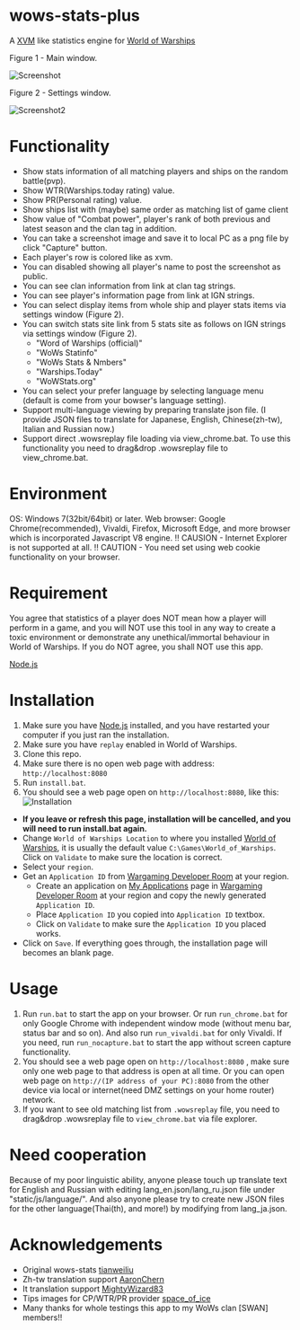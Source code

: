 # wows-stats-plus
A [XVM](http://www.modxvm.com/en/) like statistics engine for [World of Warships](http://worldofwarships.com/)


Figure 1 - Main window.

![Screenshot](https://i.imgur.com/b3CKQSO.png?1)


Figure 2 - Settings window.

![Screenshot2](https://i.imgur.com/fiPjqXI.png?1)

# Functionality
- Show stats information of all matching players and ships on the random battle(pvp).
- Show WTR(Warships.today rating) value.
- Show PR(Personal rating) value.
- Show ships list with (maybe) same order as matching list of game client
- Show value of "Combat power", player's rank of both previous and latest season and the clan tag in addition. 
- You can take a screenshot image and save it to local PC as a png file by click "Capture" button.
- Each player's row is colored like as xvm.
- You can disabled showing all player's name to post the screenshot as public.
- You can see clan information from link at clan tag strings.
- You can see player's information page from link at IGN strings.
- You can select display items from whole ship and player stats items via settings window (Figure 2).
- You can switch stats site link from 5 stats site as follows on IGN strings via settings window (Figure 2).
    * "Word of Warships (official)"
    * "WoWs Statinfo"
    * "WoWs Stats & Nmbers"
    * "Warships.Today"
    * "WoWStats.org"
- You can select your prefer language by selecting language menu (default is come from your bowser's language setting).
- Support multi-language viewing by preparing translate json file.
    (I provide JSON files to translate for Japanese, English, Chinese(zh-tw), Italian and Russian now.)
- Support direct .wowsreplay file loading via view_chrome.bat. To use this functionality you need to drag&drop .wowsreplay file to view_chrome.bat.

# Environment
OS: Windows 7(32bit/64bit) or later.
Web browser: Google Chrome(recommended), Vivaldi, Firefox, Microsoft Edge, and more browser which is incorporated Javascript V8 engine.
    !! CAUSION - Internet Explorer is not supported at all.
    !! CAUTION - You need set using web cookie functionality on your browser.

# Requirement
You agree that statistics of a player does NOT mean how a player will perform in a game, and you will NOT use this tool in any way to create a toxic environment or demonstrate any unethical/immortal behaviour in World of Warships.
If you do NOT agree, you shall NOT use this app.

[Node.js](https://nodejs.org/en/)

# Installation
1. Make sure you have [Node.js](https://nodejs.org/en/) installed, and you have restarted your computer if you just ran the installation.
2. Make sure you have `replay` enabled in World of Warships.
3. Clone this repo.
4. Make sure there is no open web page with address: `http://localhost:8080` 
5. Run `install.bat`.
6. You should see a web page open on `http://localhost:8080`, like this:
![Installation](http://i.imgur.com/0Z2byWH.png)
  * **If you leave or refresh this page, installation will be cancelled, and you will need to run install.bat again.**
  * Change `World of Warships Location` to where you installed [World of Warships](http://worldofwarships.com/), it is usually the default value `C:\Games\World_of_Warships`. Click on `Validate` to make sure the location is correct.
  * Select your `region`.
  * Get an `Application ID` from [Wargaming Developer Room](http://na.wargaming.net/developers/) at your region.
    * Create an application on [My Applications](https://na.wargaming.net/developers/applications/) page in [Wargaming Developer Room](http://na.wargaming.net/developers/) at your region and copy the newly generated `Application ID`.
    * Place `Application ID` you copied into `Application ID` textbox.
    * Click on `Validate` to make sure the `Application ID` you placed works.
  * Click on `Save`. If everything goes through, the installation page will becomes an blank page.

# Usage
1. Run `run.bat` to start the app on your browser. Or run `run_chrome.bat` for only Google Chrome with independent window mode (without menu bar, status bar and so on). And also run `run_vivaldi.bat` for only Vivaldi. If you need, run `run_nocapture.bat` to start the app without screen capture functionality.
2. You should see a web page open on `http://localhost:8080` , make sure only one web page to that address is open at all time. Or you can open web page on `http://(IP address of your PC):8080` from the other device via local or internet(need DMZ settings on your home router) network.
3. If you want to see old matching list from `.wowsreplay` file, you need to drag&drop .wowsreplay file to `view_chrome.bat` via file explorer.

# Need cooperation
Because of my poor linguistic ability, anyone please touch up translate text for English and Russian with editing lang_en.json/lang_ru.json file under "static/js/language/".
And also anyone please try to create new JSON files for the other language(Thai(th), and more!) by modifying from lang_ja.json. 

# Acknowledgements
- Original wows-stats [tianweiliu](https://github.com/tianweiliu/wows-stats)
- Zh-tw translation support [AaronChern](https://github.com/AaronChern)
- It translation support [MightyWizard83](https://github.com/MightyWizard83)
- Tips images for CP/WTR/PR provider [space_of_ice](https://worldofwarships.asia/en/community/accounts/2008515040-space_of_ice/)
- Many thanks for whole testings this app to my WoWs clan [SWAN] members!!
